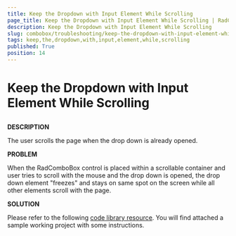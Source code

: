 ```yaml
---
title: Keep the Dropdown with Input Element While Scrolling
page_title: Keep the Dropdown with Input Element While Scrolling | RadComboBox for ASP.NET AJAX Documentation
description: Keep the Dropdown with Input Element While Scrolling
slug: combobox/troubleshooting/keep-the-dropdown-with-input-element-while-scrolling
tags: keep,the,dropdown,with,input,element,while,scrolling
published: True
position: 14
---
```


# Keep the Dropdown with Input Element While Scrolling



## 

**DESCRIPTION**

The user scrolls the page when the drop down is already opened.

**PROBLEM**

When the RadComboBox control is placed within a scrollable container and user tries to scroll with the mouse and the drop down is opened, the drop down element "freezes" and stays on same spot on the screen while all other elements scroll with the page.

**SOLUTION**

Please refer to the following [code library resource](http://www.telerik.com/community/code-library/aspnet-ajax/combobox/attach-the-dropdown-to-the-input-element-while-scrolling-within-a-scrollable-container.aspx). You will find attached a sample working project with some instructions.
